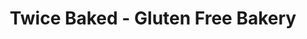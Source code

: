 ---
title: "Twice Baked - Gluten Free Bakery"
url: /long-beach/twice-baked-gluten-free-bakery/
shop: bakery
---